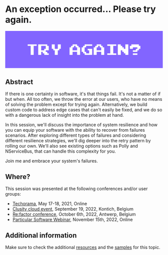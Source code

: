 # An exception occurred... Please try again.

![try-again](try-again-banner.jpg) 

## Abstract

If there is one certainty in software, it's that things fail. It's not a matter of if but when. All too often, we throw the error at our users, who have no means of solving the problem except for trying again. Alternatively, we build custom code to address edge cases that can't easily be fixed, and we do so with a dangerous lack of insight into the problem at hand.

In this session, we'll discuss the importance of system resilience and how you can equip your software with the ability to recover from failures scenarios. After exploring different types of failures and considering different resilience strategies, we'll dig deeper into the retry pattern by rolling our own. We'll also see existing options such as Polly and NServiceBus, that can handle this complexity for you.

Join me and embrace your system's failures.

## Where?

This session was presented at the following conferences and/or user groups:

- [Techorama](https://techorama.be/), May 17-18, 2021, Online
- [Clusity cloud event](https://www.clusity.be/roots-events/azure-cloud-event), September 19, 2022, Kontich, Belgium
- [Re:factor conference](https://www.re-factor.be/schedule/?firstname=laila&lastname=bougria), October 6th, 2022, Antwerp, Belgium
- [Particular Software Webinar](https://particular.net/webinars/an-exception-occurred-please-try-again), November 15th, 2022, Online

## Additional information

Make sure to check the additional [resources](resources) and the [samples](samples) for this topic.
